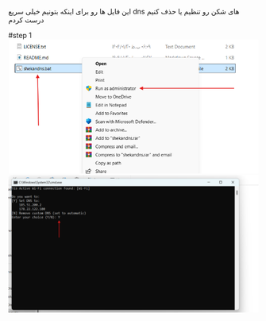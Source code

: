 این فایل ها رو برای اینکه بتونیم خیلی سریع dns های شکن رو تنظیم یا حذف کنیم درست کردم

#step 1
![step 1](st1.png)
![step 2](st2.png)